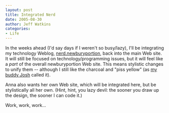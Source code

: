 ```yaml
---
layout: post
title: Integrated Nerd
date: 2005-08-30
author: Jeff Watkins
categories:
- Life
---
```


In the weeks ahead (I'd say days if I weren't so busy/lazy), I'll be integrating my technology Weblog, [nerd.newburyportion](http://metrocat.org/nerd/), back into the main Web site. It will still be focused on technology/programming issues, but it will feel like a *part* of the overall newburyportion Web site. This means stylistic changes to unify them -- although I still like the charcoal and "piss yellow" (as [my buddy Josh](http://www.bokardo.com/) called it).

Anna also wants her own Web site, which will be integrated here, but be stylistically all her own. (Hint, hint, you lazy devil: the sooner you draw up the design, the sooner I can code it.)

Work, work, work...